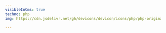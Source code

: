 ```yaml
---
visibleInCms: true
techno: php
img: https://cdn.jsdelivr.net/gh/devicons/devicon/icons/php/php-original.svg

---
```

